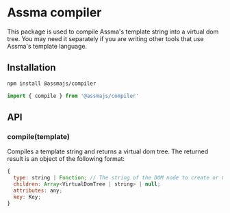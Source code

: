 # Assma compiler

This package is used to compile Assma's template string into a virtual dom tree. You may need it separately if you are writing other tools that use Assma's template language.

## Installation

``` bash
npm install @assmajs/compiler
```

``` js
import { compile } from '@assmajs/compiler'
```

## API

### compile(template)

Compiles a template string and returns a virtual dom tree. The returned result is an object of the following format:

``` js
{
  type: string | Function; // The string of the DOM node to create or Component constructor to render
  children: Array<VirtualDomTree | string> | null;
  attributes: any;
  key: Key;
}
```

